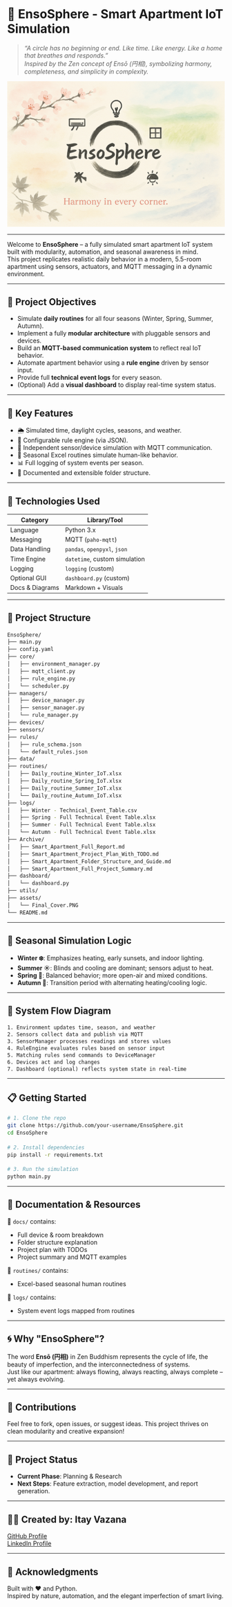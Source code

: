 # 🧿 EnsoSphere - Smart Apartment IoT Simulation

> *“A circle has no beginning or end. Like time. Like energy. Like a home that breathes and responds.”*  
> *Inspired by the Zen concept of Ensō (円相), symbolizing harmony, completeness, and simplicity in complexity.*

![Smart Apartment Cover](assets/Final_Cover.PNG)

---

Welcome to **EnsoSphere** – a fully simulated smart apartment IoT system built with modularity, automation, and seasonal awareness in mind.  
This project replicates realistic daily behavior in a modern, 5.5-room apartment using sensors, actuators, and MQTT messaging in a dynamic environment.

---

## 🎯 Project Objectives

- Simulate **daily routines** for all four seasons (Winter, Spring, Summer, Autumn).
- Implement a fully **modular architecture** with pluggable sensors and devices.
- Build an **MQTT-based communication system** to reflect real IoT behavior.
- Automate apartment behavior using a **rule engine** driven by sensor input.
- Provide full **technical event logs** for every season.
- (Optional) Add a **visual dashboard** to display real-time system status.

---

## 🧠 Key Features

- 🌦️ Simulated time, daylight cycles, seasons, and weather.
- 🧩 Configurable rule engine (via JSON).
- 🧱 Independent sensor/device simulation with MQTT communication.
- 📆 Seasonal Excel routines simulate human-like behavior.
- 📊 Full logging of system events per season.
- 📁 Documented and extensible folder structure.

---

## 🧰 Technologies Used

| Category       | Library/Tool        |
|----------------|---------------------|
| Language       | Python 3.x          |
| Messaging      | MQTT (`paho-mqtt`)  |
| Data Handling  | `pandas`, `openpyxl`, `json` |
| Time Engine    | `datetime`, custom simulation |
| Logging        | `logging` (custom)  |
| Optional GUI   | `dashboard.py` (custom) |
| Docs & Diagrams| Markdown + Visuals  |

---

## 📂 Project Structure

```bash
EnsoSphere/
├── main.py
├── config.yaml
├── core/
│   ├── environment_manager.py
│   ├── mqtt_client.py
│   ├── rule_engine.py
│   └── scheduler.py
├── managers/
│   ├── device_manager.py
│   ├── sensor_manager.py
│   └── rule_manager.py
├── devices/
├── sensors/
├── rules/
│   ├── rule_schema.json
│   └── default_rules.json
├── data/
├── routines/
│   ├── Daily_routine_Winter_IoT.xlsx
│   ├── Daily_routine_Spring_IoT.xlsx
│   ├── Daily_routine_Summer_IoT.xlsx
│   └── Daily_routine_Autumn_IoT.xlsx
├── logs/
│   ├── Winter - Technical_Event_Table.csv
│   ├── Spring - Full Technical Event Table.xlsx
│   ├── Summer - Full Technical Event Table.xlsx
│   └── Autumn - Full Technical Event Table.xlsx
├── Archive/
│   ├── Smart_Apartment_Full_Report.md
│   ├── Smart_Apartment_Project_Plan_With_TODO.md
│   ├── Smart_Apartment_Folder_Structure_and_Guide.md
│   ├── Smart_Apartment_Full_Project_Summary.md
├── dashboard/
│   └── dashboard.py
├── utils/
├── assets/
│   └── Final_Cover.PNG
└── README.md
```

---

## 📅 Seasonal Simulation Logic

- **Winter ❄️**: Emphasizes heating, early sunsets, and indoor lighting.
- **Summer ☀️**: Blinds and cooling are dominant; sensors adjust to heat.
- **Spring 🌼**: Balanced behavior; more open-air and mixed conditions.
- **Autumn 🍂**: Transition period with alternating heating/cooling logic.

---

## 🔁 System Flow Diagram

```text
1. Environment updates time, season, and weather
2. Sensors collect data and publish via MQTT
3. SensorManager processes readings and stores values
4. RuleEngine evaluates rules based on sensor input
5. Matching rules send commands to DeviceManager
6. Devices act and log changes
7. Dashboard (optional) reflects system state in real-time
```

---

## 📋 Getting Started

```bash
# 1. Clone the repo
git clone https://github.com/your-username/EnsoSphere.git
cd EnsoSphere

# 2. Install dependencies
pip install -r requirements.txt

# 3. Run the simulation
python main.py
```

---

## 📘 Documentation & Resources

📁 `docs/` contains:
- Full device & room breakdown
- Folder structure explanation
- Project plan with TODOs
- Project summary and MQTT examples

📁 `routines/` contains:
- Excel-based seasonal human routines

📁 `logs/` contains:
- System event logs mapped from routines

---

## 🌀 Why "EnsoSphere"?

The word **Ensō (円相)** in Zen Buddhism represents the cycle of life, the beauty of imperfection, and the interconnectedness of systems.  
Just like our apartment: always flowing, always reacting, always complete – yet always evolving.

---

## 🧩 Contributions

Feel free to fork, open issues, or suggest ideas. This project thrives on clean modularity and creative expansion!

---

## 🚧 Project Status

- **Current Phase**: Planning & Research  
- **Next Steps**: Feature extraction, model development, and report generation.

---

## 👨‍💻 Created by: Itay Vazana

[GitHub Profile](https://github.com/ItayVazana1)  
[LinkedIn Profile](https://www.linkedin.com/in/itayvazana)

---

## 🙏 Acknowledgments

Built with ❤️ and Python.  
Inspired by nature, automation, and the elegant imperfection of smart living.